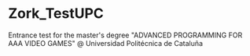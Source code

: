 # Zork_TestUPC
Entrance test for the master's degree "ADVANCED PROGRAMMING FOR AAA VIDEO GAMES" @ Universidad Politécnica de Cataluña

